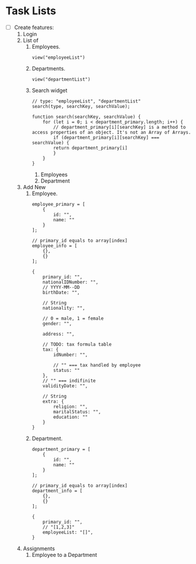 # Task Lists

- [ ] Create features:
    1. Login
    2. List of
        1. Employees.
            ```
            view("employeeList")
            ```
        2. Departments.
            ```
            view("departmentList")
            ```
        3. Search widget
            ```
            // type: "employeeList", "departmentList"
            search(type, searchKey, searchValue);

            function search(searchKey, searchValue) {
                for (let i = 0; i < department_primary.length; i++) {
                    // department_primary[i][searchKey] is a method to access properties of an object. It's not an Array of Arrays.
                    if (department_primary[i][searchKey] === searchValue) {
                    return department_primary[i]
                    } 
                }
            }
            ```
            1. Employees
            2. Department
    3. Add New
        1. Employee.
            ```
            employee_primary = [
                {
                    id: "",
                    name: ""
                }
            ];

            // primary_id equals to array[index]
            employee_info = [
                {},
                {}
            ];

            {
                primary_id: "",
                nationalIDNumber: "",
                // YYYY-MM--DD
                birthDate: "",

                // String
                nationality: "",

                // 0 = male, 1 = female
                gender: "",

                address: "",

                // TODO: tax formula table
                tax: {
                    idNumber: "",

                    // "" === tax handled by employee
                    status: ""
                },
                // "" === indifinite
                validityDate: "",

                // String
                extra: {
                    religion: "",
                    maritalStatus: "",
                    education: ""
                }
            }
            ```
        2. Department.
            ```
            department_primary = [
                {
                    id: "",
                    name: ""
                }
            ];

            // primary_id equals to array[index]
            department_info = [
                {},
                {}
            ];

            {
                primary_id: "",
                // "[1,2,3]"
                employeeList: "[]",
            }
            ```
    4. Assignments
        1. Employee to a Department